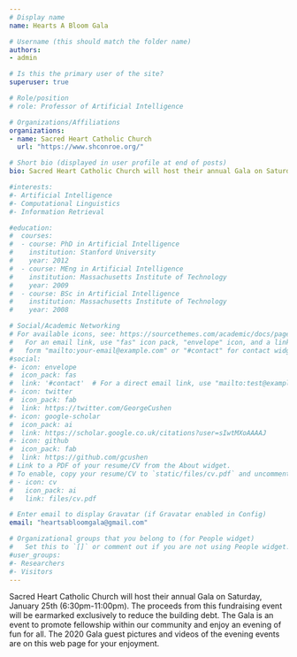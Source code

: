 ```yaml
---
# Display name
name: Hearts A Bloom Gala

# Username (this should match the folder name)
authors:
- admin

# Is this the primary user of the site?
superuser: true

# Role/position
# role: Professor of Artificial Intelligence

# Organizations/Affiliations
organizations:
- name: Sacred Heart Catholic Church
  url: "https://www.shconroe.org/"

# Short bio (displayed in user profile at end of posts)
bio: Sacred Heart Catholic Church will host their annual Gala on Saturday, January 25th (6:30pm-11:00pm). The proceeds from this fundraising event will be earmarked exclusively to reduce the building debt. The Gala is an event to promote fellowship within our community and enjoy an evening of fun for all. The 2020 Gala guest pictures and videos of the evening events are on this web page for your enjoyment.

#interests:
#- Artificial Intelligence
#- Computational Linguistics
#- Information Retrieval

#education:
#  courses:
#  - course: PhD in Artificial Intelligence
#    institution: Stanford University
#    year: 2012
#  - course: MEng in Artificial Intelligence
#    institution: Massachusetts Institute of Technology
#    year: 2009
#  - course: BSc in Artificial Intelligence
#    institution: Massachusetts Institute of Technology
#    year: 2008

# Social/Academic Networking
# For available icons, see: https://sourcethemes.com/academic/docs/page-builder/#icons
#   For an email link, use "fas" icon pack, "envelope" icon, and a link in the
#   form "mailto:your-email@example.com" or "#contact" for contact widget.
#social:
#- icon: envelope
#  icon_pack: fas
#  link: '#contact'  # For a direct email link, use "mailto:test@example.org".
#- icon: twitter
#  icon_pack: fab
#  link: https://twitter.com/GeorgeCushen
#- icon: google-scholar
#  icon_pack: ai
#  link: https://scholar.google.co.uk/citations?user=sIwtMXoAAAAJ
#- icon: github
#  icon_pack: fab
#  link: https://github.com/gcushen
# Link to a PDF of your resume/CV from the About widget.
# To enable, copy your resume/CV to `static/files/cv.pdf` and uncomment the lines below.
# - icon: cv
#   icon_pack: ai
#   link: files/cv.pdf

# Enter email to display Gravatar (if Gravatar enabled in Config)
email: "heartsabloomgala@gmail.com"

# Organizational groups that you belong to (for People widget)
#   Set this to `[]` or comment out if you are not using People widget.
#user_groups:
#- Researchers
#- Visitors
---
```


<!-- Hearts a Bloom Gala is under the Sacred Heart Catholic Church in Cornoe, Texas. -->
Sacred Heart Catholic Church will host their annual Gala on Saturday, January 25th (6:30pm-11:00pm). The proceeds from this fundraising event will be earmarked exclusively to reduce the building debt. The Gala is an event to promote fellowship within our community and enjoy an evening of fun for all. The 2020 Gala guest pictures and videos of the evening events are on this web page for your enjoyment.
